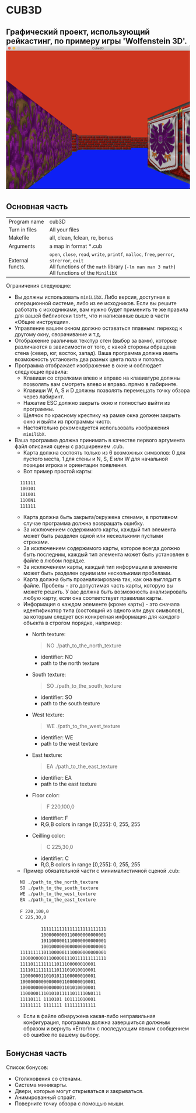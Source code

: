 # CUB3D  
  
Графический проект, использующий рейкастинг, по примеру игры 'Wolfenstein 3D'.  
![](./Screen_Shot.png)
----
## Основная часть
<table>
    <tr><td>Program name</td><td>cub3D</td></tr>
    <tr><td>Turn in files</td><td>All your files</td></tr>
    <tr><td>Makefile</td><td>all, clean, fclean, re, bonus</td></tr>
    <tr><td>Arguments</td><td>a map in format *.cub</td></tr>
    <tr><td>External functs.</td><td> <code>open</code>, <code>close</code>, <code>read</code>, <code>write</code>,
        <code>printf</code>, <code>malloc</code>, <code>free</code>, <code>perror</code>,
        <code>strerror</code>, <code>exit</code>
    <br>
    All functions of the <code>math</code>
    library (<code>-lm man man 3 math</code>) 
    <br>
    All functions of the <code>MinilibX</code>
        </td>
    </tr>
</table>

Ограничения следующие:
* Вы должны использовать `miniLibX`. Либо версия, доступная в операционной системе, либо из ее исходников.
  Если вы решите работать с исходниками, вам нужно будет применить те же правила для вашей библиотеки `libft`,
  что и написанные выше в части «Общие инструкции».
* Управление вашим окном должно оставаться плавным: переход к другому окну, сворачивание и т.д.
* Отображение различных текстур стен (выбор за вами), которые различаются в зависимости от того, с какой
  стороны обращена стена (север, юг, восток, запад).
  Ваша программа должна иметь возможность установить два разных цвета пола и потолка.
* Программа отображает изображение в окне и соблюдает следующие правила:
    * Клавиши со стрелками влево и вправо на клавиатуре должны позволять вам смотреть влево и вправо.
      прямо в лабиринте.
    * Клавиши W, A, S и D должны позволять перемещать точку обзора через
      лабиринт.
    * Нажатие ESC должно закрыть окно и полностью выйти из программы.
    * Щелчок по красному крестику на рамке окна должен закрыть окно и
      выйти из программы чисто.
    * Настоятельно рекомендуется использовать изображения `minilibX`.
* Ваша программа должна принимать в качестве первого аргумента файл описания сцены с расширением .cub.
    * Карта должна состоять только из 6 возможных символов: 0 для пустого места, 1 для стены и N, S, E или W
      для начальной позиции игрока и ориентации появления.
    * Вот пример простой карты:
  ```text
    111111 
    100101 
    101001
    1100N1
    111111
  ```
    * Карта должна быть закрыта/окружена стенами, в противном случае программа должна возвращать ошибку.
    * За исключением содержимого карты, каждый тип элемента может быть разделен одной или несколькими пустыми строками.
    * За исключением содержимого карты, которое всегда должно быть последним, каждый тип элемента может быть
      установлен в файле в любом порядке.
    * За исключением карты, каждый тип информации в элементе может быть разделен одним или несколькими пробелами.
    * Карта должна быть проанализирована так, как она выглядит в файле. Пробелы - это допустимая часть карты,
      которую вы можете решить. У вас должна быть возможность анализировать любую карту, если она соответствует правилам карты.
    * Информация о каждом элементе (кроме карты) - это сначала идентификатор типа (состоящий из одного или двух символов),
      за которым следует вся конкретная информация для каждого объекта в строгом порядке, например:
        * North texture:
          >NO ./path_to_the_north_texture

            - identifier: NO
            - path to the north texture
        * South texture:
          >SO ./path_to_the_south_texture

            - identifier: SO
            - path to the south texture
        * West texture:
          >WE ./path_to_the_west_texture

            - identifier: WE
            - path to the west texture
        * East texture:
          >EA ./path_to_the_east_texture

            - identifier: EA
            - path to the east texture
        * Floor color:
          >F 220,100,0

            - identifier: F
            - R,G,B colors in range [0,255]: 0, 255, 255
        * Ceilling color:
          >C 225,30,0

            - identifier: C
            - R,G,B colors in range [0,255]: 0, 255, 255
    * Пример обязательной части с минималистичной сценой .cub:
  ```text
    NO ./path_to_the_north_texture
    SO ./path_to_the_south_texture
    WE ./path_to_the_west_texture
    EA ./path_to_the_east_texture
    
    F 220,100,0
    C 225,30,0
    
            1111111111111111111111111
            1000000000110000000000001
            1011000001110000000000001
            1001000000000000000000001
    111111111011000001110000000000001
    100000000011000001110111111111111
    11110111111111011100000010001    
    11110111111111011101010010001    
    11000000110101011100000010001    
    10000000000000001100000010001    
    10000000000000001101010010001     
    11000001110101011111011110N0111  
    11110111 1110101 101111010001    
    11111111 1111111 111111111111    
   ```
    * Если в файле обнаружена какая-либо неправильная конфигурация, программа должна завершиться
      должным образом и вернуть «Error\n» с последующим явным сообщением об ошибке по вашему выбору.
## Бонусная часть
Список бонусов:
* Столкновения со стенами.
* Система миникарты.
* Двери, которые могут открываться и закрываться.
* Анимированный спрайт.
* Поверните точку обзора с помощью мыши.
